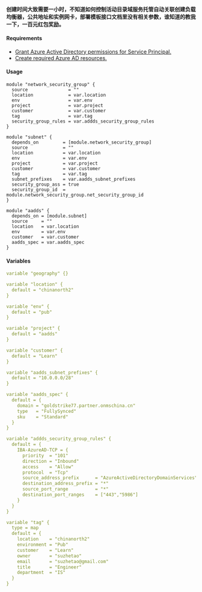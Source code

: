 #### 创建时间大致需要一小时，不知道如何控制活动目录域服务托管自动关联创建负载均衡器，公共地址和实例网卡，部署模板接口文档里没有相关参数，谁知道的教我一下，一百元红包奖励。

#### Requirements
- [Grant Azure Active Directory permissions for Service Principal.](https://registry.terraform.io/providers/hashicorp/azuread/latest/docs/guides/service_principal_configuration)
- [Create required Azure AD resources.](https://docs.microsoft.com/en-us/azure/active-directory-domain-services/template-create-instance)

#### Usage
```hcl
module "network_security_group" {
  source               = ""
  location             = var.location
  env                  = var.env
  project              = var.project
  customer             = var.customer
  tag                  = var.tag
  security_group_rules = var.addds_security_group_rules
}

module "subnet" {
  depends_on         = [module.network_security_group]
  source             = ""
  location           = var.location
  env                = var.env
  project            = var.project
  customer           = var.customer
  tag                = var.tag
  subnet_prefixes    = var.aadds_subnet_prefixes
  security_group_ass = true
  security_group_id  = module.network_security_group.net_security_group_id
}

module "aadds" {
  depends_on = [module.subnet]
  source     = ""
  location   = var.location
  env        = var.env
  customer   = var.customer
  aadds_spec = var.aadds_spec
}
```

#### Variables
```yaml
variable "geography" {}

variable "location" {
  default = "chinanorth2"
}

variable "env" {
  default = "pub"
}

variable "project" {
  default = "aadds"
}

variable "customer" {
  default = "Learn"
}

variable "aadds_subnet_prefixes" {
  default = "10.0.0.0/28"
}

variable "aadds_spec" {
  default = {
    domain = "goldstrike77.partner.onmschina.cn"
    type   = "FullySynced"
    sku    = "Standard"
  }
}

variable "addds_security_group_rules" {
  default = {
    IBA-AzureAD-TCP = {
      priority  = "101"
      direction = "Inbound"
      access    = "Allow"
      protocol  = "Tcp"
      source_address_prefix      = "AzureActiveDirectoryDomainServices"
      destination_address_prefix = "*"
      source_port_range          = "*"
      destination_port_ranges    = ["443","5986"]
    }
  }
}

variable "tag" {
  type = map
  default = {
    location    = "chinanorth2"
    environment = "Pub"
    customer    = "Learn"
    owner       = "suzhetao"
    email       = "suzhetao@gmail.com"
    title       = "Engineer"
    department  = "IS"
  }
}
```